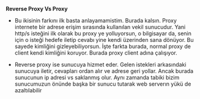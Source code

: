 **Reverse Proxy Vs Proxy**

- Bu ikisinin farkını ilk basta anlayamamistim. Burada kalsın.
Proxy internete bir adrese erişim sırasında kullanılan vekil sunucudur. 
Yani http/s isteğini ilk olarak bu proxy ye yolluyorsun, o bilgisayar da,
senin için o isteği hedefe iletip cevabı yine kendi üzerinden sana dönüyor.
Bu sayede kimliğini gizleyebiliyorsun. İşte farkta burada, normal proxy de client
kendi kimliğini koruyor. Burada proxy client adına çalışıyor.

- Reverse proxy ise sunucuya hizmet eder. Gelen istekleri arkasındaki sunucuya iletir, 
cevapları ordan alır ve adrese geri yollar. Ancak burada sunucunun ip adresi vs saklanmış
olur. Aynı zamanda tabiki bizim sunucumuzun önünde başka bir sunucu tutarak web serverın yükü
de azaltılabilir

